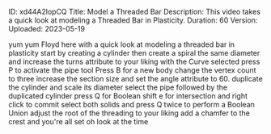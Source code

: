 ID: xd44A2lopCQ
Title: Model a Threaded Bar
Description: This video takes a quick look at modeling a Threaded Bar in Plasticity.
Duration: 60
Version: 
Uploaded: 2023-05-19

yum yum Floyd here with a quick look at
modeling a threaded bar in plasticity
start by creating a cylinder then create
a spiral the same diameter and increase
the turns attribute to your liking
with the Curve selected press P to
activate the pipe tool
Press B for a new body
change the vertex count to three
increase the section size and set the
angle attribute to 60.
duplicate the cylinder and scale its
diameter
select the pipe followed by the
duplicated cylinder press Q for Boolean
shift e for intersection and right click
to commit
select both solids and press Q twice to
perform a Boolean Union adjust the root
of the threading to your liking add a
chamfer to the crest and you're all set
oh look at the time
